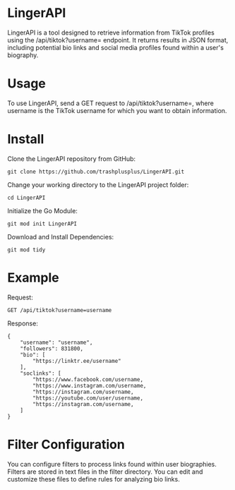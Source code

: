 # LingerAPI
LingerAPI is a tool designed to retrieve information from TikTok profiles using the /api/tiktok?username= endpoint. It returns results in JSON format, including potential bio links and social media profiles found within a user's biography.

# Usage
To use LingerAPI, send a GET request to /api/tiktok?username=, where username is the TikTok username for which you want to obtain information.

# Install

Clone the LingerAPI repository from GitHub:
```
git clone https://github.com/trashplusplus/LingerAPI.git
```
Change your working directory to the LingerAPI project folder:
```
cd LingerAPI
```
Initialize the Go Module:
```
git mod init LingerAPI
```
Download and Install Dependencies:
```
git mod tidy
```
# Example

Request:

```
GET /api/tiktok?username=username
```

Response:
```
{
    "username": "username",
    "followers": 831800,
    "bio": [
        "https://linktr.ee/username"
    ],
    "soclinks": [
        "https://www.facebook.com/username,
        "https://www.instagram.com/username,
        "https://instagram.com/username,
        "https://youtube.com/user/username,
        "https://instagram.com/username,
    ]
}
```

# Filter Configuration
You can configure filters to process links found within user biographies. Filters are stored in text files in the filter directory. You can edit and customize these files to define rules for analyzing bio links.
